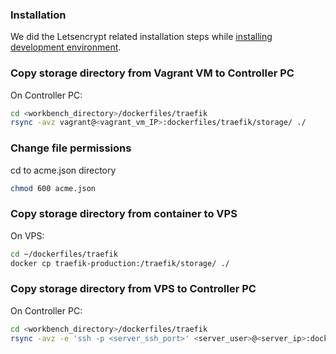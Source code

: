 ### Installation
We did the Letsencrypt related installation steps while [installing development environment](install_dev.md).

### Copy storage directory from Vagrant VM to Controller PC

On Controller PC:
```bash
cd <workbench_directory>/dockerfiles/traefik
rsync -avz vagrant@<vagrant_vm_IP>:dockerfiles/traefik/storage/ ./
```

### Change file permissions
cd to acme.json directory
```bash
chmod 600 acme.json
```

### Copy storage directory from container to VPS

On VPS:
```bash
cd ~/dockerfiles/traefik
docker cp traefik-production:/traefik/storage/ ./
```

### Copy storage directory from VPS to Controller PC

On Controller PC:
```bash
cd <workbench_directory>/dockerfiles/traefik
rsync -avz -e 'ssh -p <server_ssh_port>' <server_user>@<server_ip>:dockerfiles/traefik/storage ./
```

